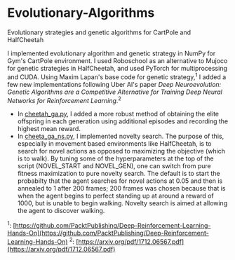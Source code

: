 # Evolutionary-Algorithms
Evolutionary strategies and genetic algorithms for CartPole and HalfCheetah

I implemented evolutionary algorithm and genetic strategy in NumPy for Gym's CartPole environment.  I used Roboschool as an alternative to Mujoco for genetic strategies in HalfCheetah, and used PyTorch for multiprocessing and CUDA.
Using Maxim Lapan's base code for genetic strategy,<sup>1</sup> I added a few new implementations following Uber AI's paper *Deep Neuroevolution: Genetic Algorithms are a Competitive Alternative for Training Deep Neural Networks for Reinforcement Learning*.<sup>2</sup> 

* In [cheetah_ga.py](https://github.com/rhshi/Evolutionary-Algorithms/blob/master/cheetah_ga.py), I added a more robust method of obtaining the elite offspring in each generation using additional episodes and recording the highest mean reward.
* In [cheeta_ga_ns.py](https://github.com/rhshi/Evolutionary-Algorithms/blob/master/cheetah_ga_ns.py), I implemented novelty search.  The purpose of this, especially in movement based environments like HalfCheetah, is to search for novel actions as opposed to maximizing the objective (which is to walk).  By tuning some of the hyperparameters at the top of the script (NOVEL_START and NOVEL_GEN), one can switch from pure fitness maximization to pure novelty search.  The default is to start the probabilty that the agent searches for novel actions at 0.05 and then is annealed to 1 after 200 frames; 200 frames was chosen because that is when the agent begins to perfect standing up at around a reward of 1000, but is unable to begin walking.  Novelty search is aimed at allowing the agent to discover walking.

<sup>1</sup>: [https://github.com/PacktPublishing/Deep-Reinforcement-Learning-Hands-On](https://github.com/PacktPublishing/Deep-Reinforcement-Learning-Hands-On)
<sup>2</sup>: [https://arxiv.org/pdf/1712.06567.pdf](https://arxiv.org/pdf/1712.06567.pdf)
